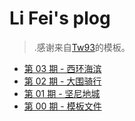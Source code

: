 # Li Fei's plog

> .感谢来自[Tw93](https://github.com/tw93/weekly)的模板。

* [第 03 期 - 西环海滨](https://lifei.life/posts/03-西环海滨)
* [第 02 期 - 大围骑行](https://lifei.life/posts/02-大围骑行)
* [第 01 期 - 坚尼地城](https://lifei.life/posts/01-坚尼地城)
* [第 00 期 - 模板文件](https://lifei.life/posts/00-模板文件)
